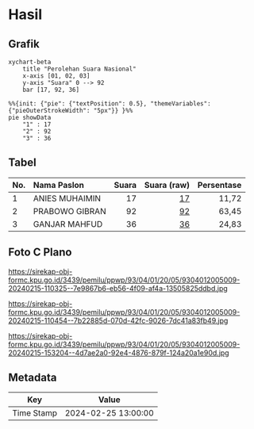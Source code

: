# Hasil

## Grafik

```mermaid
xychart-beta
    title "Perolehan Suara Nasional"
    x-axis [01, 02, 03]
    y-axis "Suara" 0 --> 92
    bar [17, 92, 36]
```

```mermaid
%%{init: {"pie": {"textPosition": 0.5}, "themeVariables": {"pieOuterStrokeWidth": "5px"}} }%%
pie showData
    "1" : 17
    "2" : 92
    "3" : 36
```

## Tabel

| No. | Nama Paslon    | Suara | Suara (raw) | Persentase |
|:--- |:-------------- | -----:| -----------:| ----------:|
| 1   | ANIES MUHAIMIN | 17    | [17][p-1]   | 11,72      |
| 2   | PRABOWO GIBRAN | 92    | [92][p-2]   | 63,45      |
| 3   | GANJAR MAHFUD  | 36    | [36][p-3]   | 24,83      |


[p-1]: https://github.com/gigit-pemilu/pemilu-2024/blob/main/pilpres/hitung-suara/sub/93-papua-selatan/sub/04-asmat/sub/01-agats/sub/2005-bis-agats/sub/009-tps/sub/paslon-1.txt
[p-2]: https://github.com/gigit-pemilu/pemilu-2024/blob/main/pilpres/hitung-suara/sub/93-papua-selatan/sub/04-asmat/sub/01-agats/sub/2005-bis-agats/sub/009-tps/sub/paslon-2.txt
[p-3]: https://github.com/gigit-pemilu/pemilu-2024/blob/main/pilpres/hitung-suara/sub/93-papua-selatan/sub/04-asmat/sub/01-agats/sub/2005-bis-agats/sub/009-tps/sub/paslon-3.txt

## Foto C Plano

https://sirekap-obj-formc.kpu.go.id/3439/pemilu/ppwp/93/04/01/20/05/9304012005009-20240215-110325--7e9867b6-eb56-4f09-af4a-13505825ddbd.jpg

https://sirekap-obj-formc.kpu.go.id/3439/pemilu/ppwp/93/04/01/20/05/9304012005009-20240215-110454--7b22885d-070d-42fc-9026-7dc41a83fb49.jpg

https://sirekap-obj-formc.kpu.go.id/3439/pemilu/ppwp/93/04/01/20/05/9304012005009-20240215-153204--4d7ae2a0-92e4-4876-879f-124a20a1e90d.jpg


## Metadata

| Key        | Value               |
| ---------- | ------------------- |
| Time Stamp | 2024-02-25 13:00:00 |



